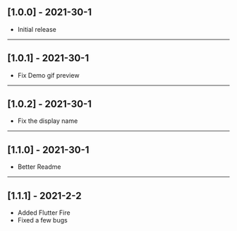 

## [1.0.0] - 2021-30-1 
+ Initial release
---
## [1.0.1] - 2021-30-1
+ Fix Demo gif preview


---
## [1.0.2] - 2021-30-1
+ Fix the display name
---
## [1.1.0] - 2021-30-1
+ Better Readme
---
## [1.1.1] - 2021-2-2
+ Added Flutter Fire
+ Fixed a few bugs
